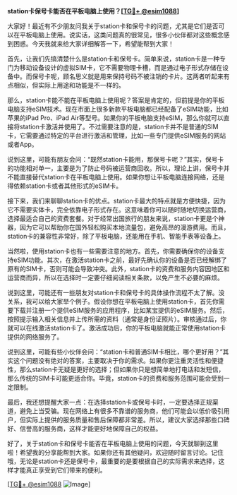 **station卡保号卡能否在平板电脑上使用？[[TG💪+ @esim1088](https://t.me/s/esim1088)]**

大家好！最近有不少朋友问我关于station卡和保号卡的问题，尤其是它们是否可以在平板电脑上使用。说实话，这类问题真的很常见，很多小伙伴都对这些概念感到困惑。今天我就来给大家详细解答一下，希望能帮到大家！

首先，让我们先搞清楚什么是station卡和保号卡。简单来说，station卡是一种专门为移动设备设计的虚拟SIM卡，它不需要物理卡槽，而是通过电子形式存储在设备中。而保号卡呢，顾名思义就是用来保持号码不被注销的卡片。这两者听起来有点相似，但实际上用途和功能是不一样的。

那么，station卡能不能在平板电脑上使用呢？答案是肯定的，但前提是你的平板电脑支持eSIM技术。现在市面上很多新款平板电脑都已经配备了eSIM功能，比如苹果的iPad Pro、iPad Air等型号。如果你的平板电脑支持eSIM，那么你就可以直接将station卡激活并使用了。不过需要注意的是，station卡并不是普通的SIM卡，它需要通过特定的平台进行激活和管理，比如一些专门提供eSIM服务的网站或者App。

说到这里，可能有朋友会问：“既然station卡能用，那保号卡呢？”其实，保号卡的功能相对单一，主要是为了防止号码被运营商回收。所以，理论上讲，保号卡并不能直接替代station卡在平板电脑上使用。如果你想让平板电脑连接网络，还是得依赖station卡或者其他形式的eSIM卡。

接下来，我们来聊聊station卡的优点。station卡最大的特点就是方便快捷，因为它不需要实体卡，完全依靠电子形式存在。这意味着你可以随时随地切换运营商，选择最适合自己的资费套餐。对于经常出国旅行的朋友来说，station卡更是个神器，因为它可以帮助你在国外轻松购买本地流量包，避免高昂的漫游费用。而且，station卡的兼容性非常好，除了平板电脑，还能用在手机、智能手表等设备上。

当然啦，使用station卡也有一些需要注意的地方。首先，你需要确保你的设备支持eSIM功能。其次，在激活station卡之前，最好先确认你的设备是否已经解绑了原有的SIM卡，否则可能会导致冲突。此外，station卡的资费和服务内容因地区和运营商而异，所以在选择时一定要仔细阅读相关条款，以免产生不必要的麻烦。

说到这里，可能还有一些朋友对station卡和保号卡的具体操作流程不太了解。没关系，我可以给大家举个例子。假设你想在平板电脑上使用station卡，首先你需要下载并注册一个提供eSIM服务的应用程序，比如某宝提供的eSIM服务。然后，按照提示输入相关信息并上传所需的资料（通常是身份证照片）。审核通过后，你就可以在线激活station卡了。激活成功后，你的平板电脑就能正常使用station卡提供的网络服务了。

说到这里，可能有些小伙伴会问：“station卡和普通SIM卡相比，哪个更好用？”其实这个问题没有绝对的答案，主要取决于你的需求。如果你更注重灵活性和便捷性，那么station卡无疑是更好的选择；但如果你只是想简单地打电话和发短信，那么传统的SIM卡可能更适合你。毕竟，station卡的资费和服务范围可能会受到一定限制。

最后，我还想提醒大家一点：在选择station卡或保号卡时，一定要选择正规渠道，避免上当受骗。现在网络上有很多不靠谱的服务商，他们可能会以低价吸引用户，但实际上提供的服务质量和售后保障都非常差。所以，建议大家选择那些口碑好、信誉高的服务商，这样才能更好地保障自己的权益。

好了，关于station卡和保号卡能否在平板电脑上使用的问题，今天就聊到这里啦！希望我的分享能帮到大家。如果你还有其他疑问，欢迎随时留言讨论。记住哦，无论是station卡还是保号卡，最重要的是要根据自己的实际需求来选择，这样才能真正享受到它们带来的便利。

[[TG💪+ @esim1088](https://t.me/s/esim1088) ![Image](https://i.postimg.cc/4NQfJmqS/Snipaste-2025-05-13-00-14-12.png)]
